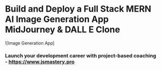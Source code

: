# Build and Deploy a Full Stack MERN AI Image Generation App  MidJourney & DALL E Clone
![Image Generation App]

### Launch your development career with project-based coaching - https://www.jsmastery.pro
